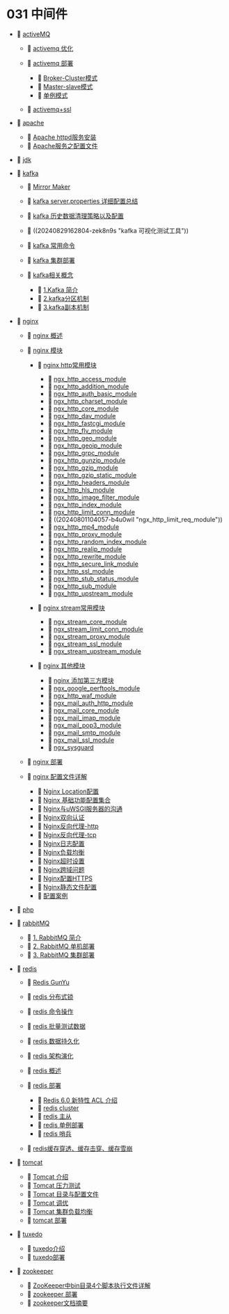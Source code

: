 # 031 中间件

* 📑 [activeMQ](031%20中间件/activeMQ.md)

  * 📄 [activemq 优化](031%20中间件/activeMQ/activemq%20优化.md)
  * 📑 [activemq 部署](031%20中间件/activeMQ/activemq%20部署.md)

    * 📄 [Broker-Cluster模式](031%20中间件/activeMQ/activemq%20部署/Broker-Cluster模式.md)
    * 📄 [Master-slave模式](031%20中间件/activeMQ/activemq%20部署/Master-slave模式.md)
    * 📄 [单例模式](031%20中间件/activeMQ/activemq%20部署/单例模式.md)
  * 📄 [activemq+ssl](031%20中间件/activeMQ/activemq+ssl.md)
* 📑 [apache](031%20中间件/apache.md)

  * 📄 [Apache httpd服务安装](031%20中间件/apache/Apache%20httpd服务安装.md)
  * 📄 [Apache服务之配置文件](031%20中间件/apache/Apache服务之配置文件.md)
* 📄 [jdk](031%20中间件/jdk.md)
* 📑 [kafka](031%20中间件/kafka.md)

  * 📄 [Mirror Maker](031%20中间件/kafka/Mirror%20Maker.md)
  * 📄 [kafka server.properties 详细配置总结](031%20中间件/kafka/kafka%20server.properties%20详细配置总结.md)
  * 📄 [kafka 历史数据清理策略以及配置](031%20中间件/kafka/kafka%20历史数据清理策略以及配置.md)
  * 📄 ((20240829162804-zek8n9s "kafka 可视化测试工具"))
  * 📄 [kafka 常用命令](031%20中间件/kafka/kafka%20常用命令.md)
  * 📄 [kafka 集群部署](031%20中间件/kafka/kafka%20部署/基于Zk模式的kafka集群.md)
  * 📑 [kafka相关概念](031%20中间件/kafka/kafka相关概念.md)

    * 📄 [1.Kafka 简介](031%20中间件/kafka/kafka相关概念/1.Kafka%20简介.md)
    * 📄 [2.kafka分区机制](031%20中间件/kafka/kafka相关概念/2.kafka分区机制.md)
    * 📄 [3.kafka副本机制](031%20中间件/kafka/kafka相关概念/3.kafka副本机制.md)
* 📑 [nginx](031%20中间件/nginx.md)

  * 📄 [nginx 概述](031%20中间件/nginx/nginx%20概述.md)
  * 📑 [nginx 模块](031%20中间件/nginx/nginx%20模块.md)

    * 📑 [nginx http常用模块](031%20中间件/nginx/nginx%20模块/nginx%20http常用模块.md)

      * 📄 [ngx_http_access_module](031%20中间件/nginx/nginx%20模块/nginx%20http常用模块/ngx_http_access_module.md)
      * 📄 [ngx_http_addition_module](031%20中间件/nginx/nginx%20模块/nginx%20http常用模块/ngx_http_addition_module.md)
      * 📄 [ngx_http_auth_basic_module](031%20中间件/nginx/nginx%20模块/nginx%20http常用模块/ngx_http_auth_basic_module.md)
      * 📄 [ngx_http_charset_module](031%20中间件/nginx/nginx%20模块/nginx%20http常用模块/ngx_http_charset_module.md)
      * 📄 [ngx_http_core_module](031%20中间件/nginx/nginx%20模块/nginx%20http常用模块/ngx_http_core_module.md)
      * 📄 [ngx_http_dav_module](031%20中间件/nginx/nginx%20模块/nginx%20http常用模块/ngx_http_dav_module.md)
      * 📄 [ngx_http_fastcgi_module](031%20中间件/nginx/nginx%20模块/nginx%20http常用模块/ngx_http_fastcgi_module.md)
      * 📄 [ngx_http_flv_module](031%20中间件/nginx/nginx%20模块/nginx%20http常用模块/ngx_http_flv_module.md)
      * 📄 [ngx_http_geo_module](031%20中间件/nginx/nginx%20模块/nginx%20http常用模块/ngx_http_geo_module.md)
      * 📄 [ngx_http_geoip_module](031%20中间件/nginx/nginx%20模块/nginx%20http常用模块/ngx_http_geoip_module.md)
      * 📄 [ngx_http_grpc_module](031%20中间件/nginx/nginx%20模块/nginx%20http常用模块/ngx_http_grpc_module.md)
      * 📄 [ngx_http_gunzip_module](031%20中间件/nginx/nginx%20模块/nginx%20http常用模块/ngx_http_gunzip_module.md)
      * 📄 [ngx_http_gzip_module](031%20中间件/nginx/nginx%20模块/nginx%20http常用模块/ngx_http_gzip_module.md)
      * 📄 [ngx_http_gzip_static_module](031%20中间件/nginx/nginx%20模块/nginx%20http常用模块/ngx_http_gzip_static_module.md)
      * 📄 [ngx_http_headers_module](031%20中间件/nginx/nginx%20模块/nginx%20http常用模块/ngx_http_headers_module.md)
      * 📄 [ngx_http_hls_module](031%20中间件/nginx/nginx%20模块/nginx%20http常用模块/ngx_http_hls_module.md)
      * 📄 [ngx_http_image_filter_module](031%20中间件/nginx/nginx%20模块/nginx%20http常用模块/ngx_http_image_filter_module.md)
      * 📄 [ngx_http_index_module](031%20中间件/nginx/nginx%20模块/nginx%20http常用模块/ngx_http_index_module.md)
      * 📄 [ngx_http_limit_conn_module](031%20中间件/nginx/nginx%20模块/nginx%20http常用模块/Nginx%20的限制模块.md)
      * 📄 ((20240801104057-b4u0wil "ngx_http_limit_req_module"))
      * 📄 [ngx_http_mp4_module](031%20中间件/nginx/nginx%20模块/nginx%20http常用模块/ngx_http_mp4_module.md)
      * 📄 [ngx_http_proxy_module](031%20中间件/nginx/nginx%20模块/nginx%20http常用模块/ngx_http_proxy_module.md)
      * 📄 [ngx_http_random_index_module](031%20中间件/nginx/nginx%20模块/nginx%20http常用模块/ngx_http_random_index_module.md)
      * 📄 [ngx_http_realip_module](031%20中间件/nginx/nginx%20模块/nginx%20http常用模块/ngx_http_realip_module.md)
      * 📄 [ngx_http_rewrite_module](031%20中间件/nginx/nginx%20模块/nginx%20http常用模块/ngx_http_rewrite_module.md)
      * 📄 [ngx_http_secure_link_module](031%20中间件/nginx/nginx%20模块/nginx%20http常用模块/ngx_http_secure_link_module.md)
      * 📄 [ngx_http_ssl_module](031%20中间件/nginx/nginx%20模块/nginx%20http常用模块/ngx_http_ssl_module.md)
      * 📄 [ngx_http_stub_status_module](031%20中间件/nginx/nginx%20模块/nginx%20http常用模块/ngx_http_stub_status_module.md)
      * 📄 [ngx_http_sub_module](031%20中间件/nginx/nginx%20模块/nginx%20http常用模块/ngx_http_sub_module.md)
      * 📄 [ngx_http_upstream_module](031%20中间件/nginx/nginx%20模块/nginx%20http常用模块/ngx_http_upstream_module.md)
    * 📑 [nginx stream常用模块](031%20中间件/nginx/nginx%20模块/nginx%20stream常用模块.md)

      * 📄 [ngx_stream_core_module](031%20中间件/nginx/nginx%20模块/nginx%20stream常用模块/ngx_stream_core_module.md)
      * 📄 [ngx_stream_limit_conn_module](031%20中间件/nginx/nginx%20模块/nginx%20stream常用模块/ngx_stream_limit_conn_module.md)
      * 📄 [ngx_stream_proxy_module](031%20中间件/nginx/nginx%20模块/nginx%20stream常用模块/ngx_stream_proxy_module.md)
      * 📄 [ngx_stream_ssl_module ](031%20中间件/nginx/nginx%20模块/nginx%20stream常用模块/ngx_stream_ssl_module%20.md)
      * 📄 [ngx_stream_upstream_module](031%20中间件/nginx/nginx%20模块/nginx%20stream常用模块/ngx_stream_upstream_module.md)
    * 📑 [nginx 其他模块](031%20中间件/nginx/nginx%20模块/nginx%20其他模块.md)

      * 📄 [nginx 添加第三方模块](031%20中间件/nginx/nginx%20模块/nginx%20其他模块/nginx%20添加第三方模块.md)
      * 📄 [ngx_google_perftools_module](031%20中间件/nginx/nginx%20模块/nginx%20其他模块/ngx_google_perftools_module.md)
      * 📄 [ngx_http_waf_module](031%20中间件/nginx/nginx%20模块/nginx%20其他模块/ngx_http_waf_module.md)
      * 📄 [ngx_mail_auth_http_module](031%20中间件/nginx/nginx%20模块/nginx%20其他模块/ngx_mail_auth_http_module.md)
      * 📄 [ngx_mail_core_module](031%20中间件/nginx/nginx%20模块/nginx%20其他模块/ngx_mail_core_module.md)
      * 📄 [ngx_mail_imap_module](031%20中间件/nginx/nginx%20模块/nginx%20其他模块/ngx_mail_imap_module.md)
      * 📄 [ngx_mail_pop3_module](031%20中间件/nginx/nginx%20模块/nginx%20其他模块/ngx_mail_pop3_module.md)
      * 📄 [ngx_mail_smtp_module](031%20中间件/nginx/nginx%20模块/nginx%20其他模块/ngx_mail_smtp_module.md)
      * 📄 [ngx_mail_ssl_module](031%20中间件/nginx/nginx%20模块/nginx%20其他模块/ngx_mail_ssl_module.md)
      * 📄 [ngx_sysguard](031%20中间件/nginx/nginx%20模块/nginx%20其他模块/ngx_sysguard.md)
  * 📄 [nginx 部署](031%20中间件/nginx/nginx%20部署.md)
  * 📑 [nginx 配置文件详解](031%20中间件/nginx/nginx%20配置文件详解.md)

    * 📄 [Nginx Location配置](031%20中间件/nginx/nginx%20配置文件详解/Nginx%20Location配置.md)
    * 📄 [Nginx 基础功能配置集合](031%20中间件/nginx/nginx%20配置文件详解/Nginx%20基础功能配置集合.md)
    * 📄 [Nginx与uWSGI服务器的沟通](031%20中间件/nginx/nginx%20配置文件详解/Nginx与uWSGI服务器的沟通.md)
    * 📄 [Nginx双向认证](031%20中间件/nginx/nginx%20配置文件详解/Nginx双向认证.md)
    * 📄 [Nginx反向代理-http](031%20中间件/nginx/nginx%20配置文件详解/Nginx反向代理-http.md)
    * 📄 [Nginx反向代理-tcp](031%20中间件/nginx/nginx%20配置文件详解/Nginx反向代理-tcp.md)
    * 📄 [Nginx日志配置](031%20中间件/nginx/nginx%20配置文件详解/Nginx日志配置.md)
    * 📄 [Nginx负载均衡](031%20中间件/nginx/nginx%20配置文件详解/Nginx负载均衡.md)
    * 📄 [Nginx超时设置](031%20中间件/nginx/nginx%20配置文件详解/Nginx超时设置.md)
    * 📄 [Nginx跨域问题](031%20中间件/nginx/nginx%20配置文件详解/Nginx跨域问题.md)
    * 📄 [Nginx配置HTTPS](031%20中间件/nginx/nginx%20配置文件详解/Nginx配置HTTPS.md)
    * 📄 [Nginx静态文件配置](031%20中间件/nginx/nginx%20配置文件详解/Nginx静态文件配置.md)
    * 📄 [配置案例](031%20中间件/nginx/nginx%20配置文件详解/配置案例.md)
* 📄 [php](031%20中间件/php.md)
* 📑 [rabbitMQ](031%20中间件/rabbitMQ.md)

  * 📄 [1. RabbitMQ 简介](031%20中间件/rabbitMQ/1.%20RabbitMQ%20简介.md)
  * 📄 [2. RabbitMQ 单机部署](031%20中间件/rabbitMQ/2.%20RabbitMQ%20单机部署.md)
  * 📄 [3. RabbitMQ 集群部署](031%20中间件/rabbitMQ/3.%20RabbitMQ%20集群部署.md)
* 📑 [redis](031%20中间件/redis.md)

  * 📄 [Redis GunYu](031%20中间件/redis/Redis%20GunYu.md)
  * 📄 [redis 分布式锁](031%20中间件/redis/redis%20分布式锁.md)
  * 📄 [redis 命令操作](031%20中间件/redis/redis%20命令手册.md)
  * 📄 [redis 批量测试数据](031%20中间件/redis/redis%20批量测试数据.md)
  * 📄 [redis 数据持久化](031%20中间件/redis/redis%20数据持久化.md)
  * 📄 [redis 架构演化](031%20中间件/redis/redis%20架构演化.md)
  * 📄 [redis 概述](031%20中间件/redis/redis%20概述.md)
  * 📑 [redis 部署](031%20中间件/redis/redis%20部署.md)

    * 📄 [Redis 6.0 新特性 ACL 介绍 ](031%20中间件/redis/redis%20部署/Redis%206.0%20新特性%20ACL%20介绍%20.md)
    * 📄 [redis cluster](031%20中间件/redis/redis%20部署/redis%20cluster.md)
    * 📄 [redis 主从](031%20中间件/redis/redis%20部署/redis%20主从.md)
    * 📄 [redis 单例部署](031%20中间件/redis/redis%20部署/redis%20单例部署.md)
    * 📄 [redis 哨兵](031%20中间件/redis/redis%20部署/redis%20哨兵.md)
  * 📄 [redis缓存穿透、缓存击穿、缓存雪崩](031%20中间件/redis/redis缓存穿透、缓存击穿、缓存雪崩.md)
* 📑 [tomcat](031%20中间件/tomcat.md)

  * 📄 [Tomcat 介绍](031%20中间件/tomcat/Tomcat%20介绍.md)
  * 📄 [Tomcat 压力测试](031%20中间件/tomcat/Tomcat%20压力测试.md)
  * 📄 [Tomcat 目录与配置文件](031%20中间件/tomcat/Tomcat%20目录与配置文件.md)
  * 📄 [Tomcat 调优](031%20中间件/tomcat/Tomcat%20调优.md)
  * 📄 [Tomcat 集群负载均衡](031%20中间件/tomcat/Tomcat%20集群负载均衡.md)
  * 📄 [tomcat 部署](031%20中间件/tomcat/tomcat%20部署.md)
* 📑 [tuxedo](031%20中间件/tuxedo.md)

  * 📄 [tuxedo介绍](031%20中间件/tuxedo/tuxedo介绍.md)
  * 📄 [tuxedo部署](031%20中间件/tuxedo/tuxedo部署.md)
* 📑 [zookeeper](031%20中间件/zookeeper.md)

  * 📄 [ZooKeeper中bin目录4个脚本执行文件详解](031%20中间件/zookeeper/ZooKeeper中bin目录4个脚本执行文件详解.md)
  * 📄 [zookeeper 部署](031%20中间件/zookeeper/zookeeper%20部署.md)
  * 📄 [zookeeper文档摘要](031%20中间件/zookeeper/zookeeper文档摘要.md)

‍

‍
